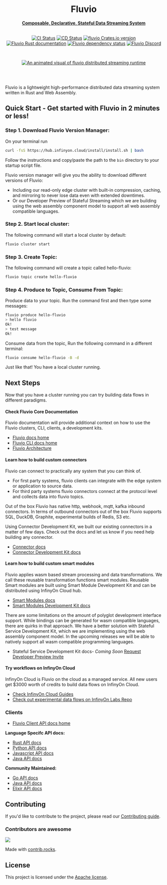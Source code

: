 <div align="center">
  <h1>Fluvio</h1>
  <a href="https://fluvio.io" target="_blank">
    <strong>Composable, Declarative, Stateful Data Streaming System</strong>
  </a>
  <br>
  <br>

[![CI Status](https://github.com/infinyon/fluvio/workflows/CI/badge.svg?branch=staging)](https://github.com/infinyon/fluvio/actions/workflows/ci.yml)
  [![CD Status](https://github.com/infinyon/fluvio/workflows/CD_Dev/badge.svg)](https://github.com/infinyon/fluvio/actions/workflows/cd_dev.yaml)
  [![fluvio Crates.io version](https://img.shields.io/crates/v/fluvio?style=flat)](https://crates.io/crates/fluvio)
  [![Fluvio Rust documentation](https://docs.rs/fluvio/badge.svg)](https://docs.rs/fluvio)
  [![Fluvio dependency status](https://deps.rs/repo/github/infinyon/fluvio/status.svg)](https://deps.rs/repo/github/infinyon/fluvio)
  [![Fluvio Discord](https://img.shields.io/discord/695712741381636168.svg?logo=discord&style=flat)](https://discordapp.com/invite/bBG2dTz)

  <br>

  [![An animated visual of fluvio distributed streaming runtime](.github/assets/fluvio-event-streaming.gif)](https://fluvio.io)

  <br>
  <br>
</div>

Fluvio is a lightweight high-performance distributed data streaming system written in Rust and Web Assembly.

## Quick Start - Get started with Fluvio in 2 minutes or less!

### Step 1. Download Fluvio Version Manager:

On your terminal run

```bash
curl -fsS https://hub.infinyon.cloud/install/install.sh | bash
```

Follow the instructions and copy/paste the path to the `bin` directory to your startup script file.

Fluvio version manager will give you the ability to download different versions of Fluvio:
- Including our read-only edge cluster with built-in compression, caching, and mirroring to never lose data even with extended downtimes.
- Or our Developer Preview of Stateful Streaming which we are building using the web assembly component model to support all web assembly compatible languages.

### Step 2. Start local cluster:

The following command will start a local cluster by default:

```bash
fluvio cluster start
```

### Step 3. Create Topic:

The following command will create a topic called hello-fluvio:

```bash
fluvio topic create hello-fluvio
```

### Step 4. Produce to Topic, Consume From Topic:

Produce data to your topic. Run the command first and then type some messages:

```bash
fluvio produce hello-fluvio
> hello fluvio
Ok!
> test message
Ok!
```

Consume data from the topic, Run the following command in a different terminal:

```bash
fluvio consume hello-fluvio -B -d
```

Just like that! You have a local cluster running.

## Next Steps
Now that you have a cluster running you can try building data flows in different paradigms.

#### Check Fluvio Core Documentation
Fluvio documentation will provide additional context on how to use the Fluvio clusters, CLI, clients, a development kits.
- [Fluvio docs home](https://www.fluvio.io/docs/)
- [Fluvio CLI docs home](https://www.fluvio.io/cli/)
- [Fluvio Architecture](https://www.fluvio.io/docs/architecture/overview/)

#### Learn how to build custom connectors
Fluvio can connect to practically any system that you can think of.
- For first party systems, fluvio clients can integrate with the edge system or application to source data.
- For third party systems fluvio connectors connect at the protocol level and collects data into fluvio topics.

Out of the box Fluvio has native http, webhook, mqtt, kafka inbound connectors. In terms of outbound connectors out of the box Fluvio supports SQL, DuckDB, Graphite, experimental builds of Redis, S3 etc.

Using Connector Development Kit, we built our existing connectors in a matter of few days. Check out the docs and let us know if you need help building any connector.
- [Connector docs](https://www.fluvio.io/connectors/)
- [Connector Development Kit docs](https://www.fluvio.io/connectors/cdk/overview/)

#### Learn how to build custom smart modules
Fluvio applies wasm based stream processing and data transformations. We call these reusable transformation functions smart modules. Reusable Smart modules are built using Smart Module Development Kit and can be distributed using InfinyOn Cloud hub. 

- [Smart Modules docs](https://www.fluvio.io/smartmodules/)
- [Smart Modules Development Kit docs](https://www.fluvio.io/smartmodules/)

There are some limitations on the amount of polyglot development interface support. While bindings can be generated for wasm compatible languages, there are quirks in that approach. We have a better solution with Stateful Service Development Kit, which we are implementing using the web assembly component model. In the upcoming releases we will be able to natively support all wasm compatible programming languages.

- Stateful Service Development Kit docs- *Coming Soon* [Request Developer Preview Invite](https://infinyon.com/request/ss-early-access/)

#### Try workflows on InfinyOn Cloud
InfinyOn Cloud is Fluvio on the cloud as a managed service. All new users get $3000 worth of credits to build data flows on InfinyOn Cloud.
- [Check InfinyOn Cloud Guides](https://infinyon.com/docs/guides/)
- [Check out experimental data flows on InfinyOn Labs Repo](https://github.com/infinyon/labs-projects)

### Clients
- [Fluvio Client API docs home](https://www.fluvio.io/api/)

**Language Specifc API docs:**
- [Rust API docs](https://docs.rs/fluvio/latest/fluvio/)
- [Python API docs](https://infinyon.github.io/fluvio-client-python/fluvio.html)
- [Javascript API docs](https://infinyon.github.io/fluvio-client-node/)
- [Java API docs](https://infinyon.github.io/fluvio-client-java/com/infinyon/fluvio/package-summary.html)

**Community Maintained:**
- [Go API docs](https://github.com/avinassh/fluvio-go)
- [Java API docs](https://github.com/infinyon/fluvio-client-java)
- [Elixir API docs](https://github.com/viniarck/fluvio-ex)

## Contributing

If you'd like to contribute to the project, please read our
[Contributing guide](CONTRIBUTING.md).

### Contributors are awesome
<a href="https://github.com/infinyon/fluvio/graphs/contributors">
  <img src="https://contrib.rocks/image?repo=infinyon/fluvio" />
</a>

Made with [contrib.rocks](https://contrib.rocks).

## License

This project is licensed under the [Apache license](LICENSE).
